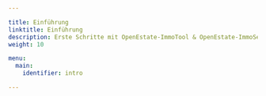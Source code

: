 ```yaml
---

title: Einführung
linktitle: Einführung
description: Erste Schritte mit OpenEstate-ImmoTool & OpenEstate-ImmoServer…
weight: 10

menu:
  main:
    identifier: intro

---
```

